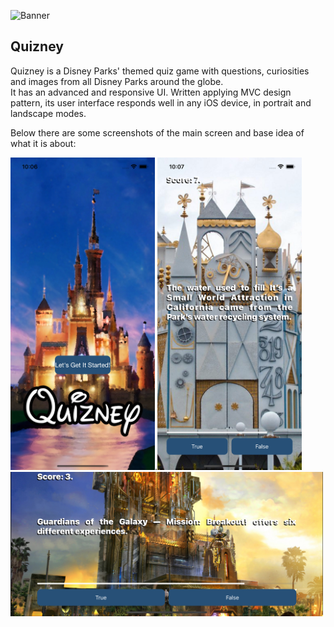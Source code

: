 ![Banner](https://github.com/danielcaccia/Roll_em/blob/master/banner.png?raw=true)

## Quizney

Quizney is a Disney Parks' themed quiz game with questions, curiosities and images from all Disney Parks around the globe.<br/>
It has an advanced and responsive UI. Written applying MVC design pattern, its user interface responds well in any iOS device, in portrait and landscape modes.

Below there are some screenshots of the main screen and base idea of what it is about:

<img height="500" alt="Main Screen" src="https://github.com/danielcaccia/Commons/blob/master/Quizney/screenshot1.png?raw=true">.<img height="500" alt="The App" src="https://github.com/danielcaccia/Commons/blob/master/Quizney/screenshot2.png?raw=true"><br/>
<img width="500" alt="The App" src="https://github.com/danielcaccia/Commons/blob/master/Quizney/screenshot3.png?raw=true">
